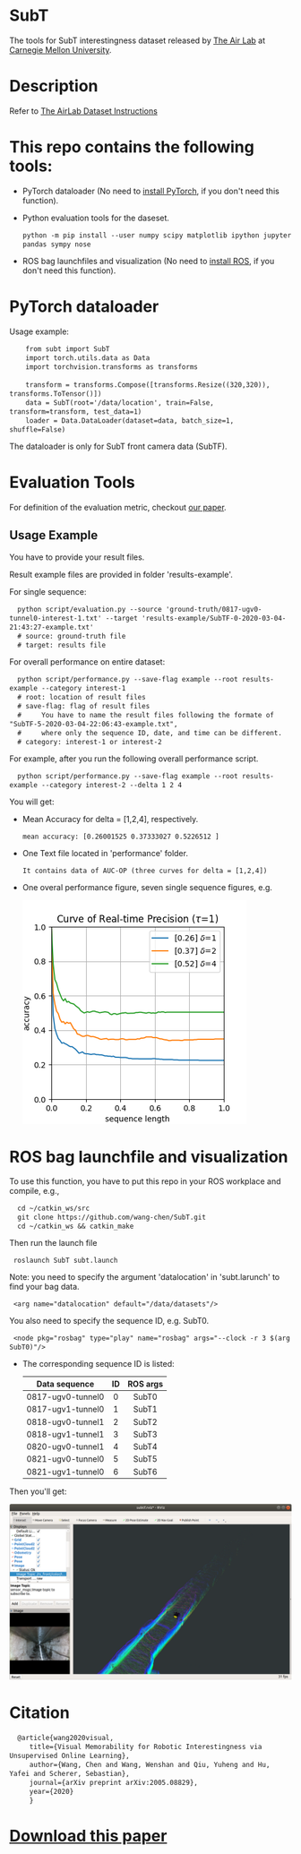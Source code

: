 # SubT

The tools for SubT interestingness dataset released by [The Air Lab](http://theairlab.org) at [Carnegie Mellon University](https://www.cmu.edu).

# Description

   Refer to [The AirLab Dataset Instructions](http://theairlab.org/dataset/interestingness)

# This repo contains the following tools:

* PyTorch dataloader (No need to [install PyTorch](https://pytorch.org/get-started/locally/), if you don't need this function).
      
* Python evaluation tools for the daseset.

      python -m pip install --user numpy scipy matplotlib ipython jupyter pandas sympy nose

* ROS bag launchfiles and visualization (No need to [install ROS](http://wiki.ros.org/ROS/Installation), if you don't need this function).

# PyTorch dataloader

   Usage example:
         
        from subt import SubT
        import torch.utils.data as Data
        import torchvision.transforms as transforms

        transform = transforms.Compose([transforms.Resize((320,320)), transforms.ToTensor()])
        data = SubT(root='/data/location', train=False, transform=transform, test_data=1)
        loader = Data.DataLoader(dataset=data, batch_size=1, shuffle=False)

The dataloader is only for SubT front camera data (SubTF).

# Evaluation Tools

For definition of the evaluation metric, checkout [our paper](https://arxiv.org/pdf/2005.08829.pdf).


## Usage Example
You have to provide your result files.

Result example files are provided in folder 'results-example'.

For single sequence:

      python script/evaluation.py --source 'ground-truth/0817-ugv0-tunnel0-interest-1.txt' --target 'results-example/SubTF-0-2020-03-04-21:43:27-example.txt'
      # source: ground-truth file
      # target: results file

For overall performance on entire dataset:

      python script/performance.py --save-flag example --root results-example --category interest-1
      # root: location of result files
      # save-flag: flag of result files
      #     You have to name the result files following the formate of "SubTF-5-2020-03-04-22:06:43-example.txt", 
      #     where only the sequence ID, date, and time can be different.
      # category: interest-1 or interest-2

For example, after you run the following overall performance script.

      python script/performance.py --save-flag example --root results-example --category interest-2 --delta 1 2 4

You will get:

* Mean Accuracy for delta = [1,2,4], respectively.

      mean accuracy: [0.26001525 0.37333027 0.5226512 ]

* One Text file located in 'performance' folder.

      It contains data of AUC-OP (three curves for delta = [1,2,4])

* One overal performance figure, seven single sequence figures, e.g.

   ![SubT-overall](images/overall-example.png)
   
   
# ROS bag launchfile and visualization

To use this function, you have to put this repo in your ROS workplace and compile, e.g.,

      cd ~/catkin_ws/src
      git clone https://github.com/wang-chen/SubT.git
      cd ~/catkin_ws && catkin_make

Then run the launch file

     roslaunch SubT subt.launch

Note: you need to specify the argument 'datalocation' in 'subt.larunch' to find your bag data.
      
     <arg name="datalocation" default="/data/datasets"/>

You also need to specify the sequence ID, e.g. SubT0.

     <node pkg="rosbag" type="play" name="rosbag" args="--clock -r 3 $(arg SubT0)"/>

* The corresponding sequence ID is listed:

    |   Data sequence     | ID   | ROS args|
    |  :-----------:      | :--: | :----: |
    |  0817-ugv0-tunnel0  |  0   | SubT0 |
    |  0817-ugv1-tunnel0  |  1   | SubT1 |
    |  0818-ugv0-tunnel1  |  2   | SubT2 |
    |  0818-ugv1-tunnel1  |  3   | SubT3 |
    |  0820-ugv0-tunnel1  |  4   | SubT4 |
    |  0821-ugv0-tunnel0  |  5   | SubT5 |
    |  0821-ugv1-tunnel0  |  6   | SubT6 |

Then you'll get: 

   ![SubT-rviz](images/rviz.png)

# Citation

      @article{wang2020visual,
         title={Visual Memorability for Robotic Interestingness via Unsupervised Online Learning},
         author={Wang, Chen and Wang, Wenshan and Qiu, Yuheng and Hu, Yafei and Scherer, Sebastian},
         journal={arXiv preprint arXiv:2005.08829},
         year={2020}
         }

# [Download this paper](https://arxiv.org/pdf/2005.08829.pdf)
